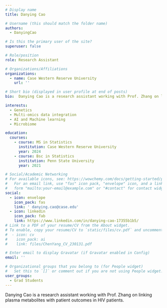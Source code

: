 ```yaml
---
# Display name
title: Danying Cao

# Username (this should match the folder name)
authors:
  - DanyingCao

# Is this the primary user of the site?
superuser: false

# Role/position
role: Research Assistant 

# Organizations/Affiliations
organizations:
  - name: Case Western Reserve University
    url: ''

# Short bio (displayed in user profile at end of posts)
bio:  Danying Cao is a research assistant working with Prof. Zhang on linking plasma metabolites with patient outcomes in HIV patients.

interests:
  - Genetics
  - Multi-omics data integration
  - AI and Machine learning
  - Microbiome

education:
  courses:
    - course: MS in Statistics
      institution: Case Western Reserve University
      year: 2024
    - course: Bsc in Statistics
      institution: Penn State University
      year: 2021

# Social/Academic Networking
# For available icons, see: https://wowchemy.com/docs/getting-started/page-builder/#icons
#   For an email link, use "fas" icon pack, "envelope" icon, and a link in the
#   form "mailto:your-email@example.com" or "#contact" for contact widget.
social:
  - icon: envelope
    icon_pack: fas
    link: ' danying.cao@case.edu'
  - icon: linkedin
    icon_pack: fab
    link: https://www.linkedin.com/in/danying-cao-17355b1b5/
# Link to a PDF of your resume/CV from the About widget.
# To enable, copy your resume/CV to `static/files/cv.pdf` and uncomment the lines below.
#  - icon: cv
#    icon_pack: ai
#    link: files/ChenYang_CV_230131.pdf

# Enter email to display Gravatar (if Gravatar enabled in Config)
email: ''

# Organizational groups that you belong to (for People widget)
#   Set this to `[]` or comment out if you are not using People widget.
user_groups:
  - Grad Students
---
```


Danying Cao is a research assistant working with Prof. Zhang on linking plasma metabolites with patient outcomes in HIV patients.